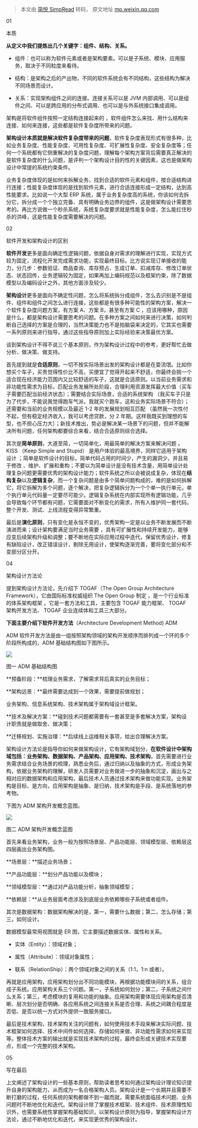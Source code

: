 > 本文由 [简悦 SimpRead](http://ksria.com/simpread/) 转码， 原文地址 [mp.weixin.qq.com](https://mp.weixin.qq.com/s?__biz=MzAwMDU1MTE1OQ==&mid=2653558611&idx=1&sn=c87ccf39bcf46b958853a506871467be&chksm=813986cbb64e0fddcd4c89194f98ab6de9c0afa65841767061c88543b0bc9b952efac1242239&scene=21#wechat_redirect)

01

本质

  

  

**从定义中我们提炼出几个关键字：组件、结构、关系。**

*   组件：也可以称为软件元素或者是架构要素。可以是子系统、模块、应用服务，取决于不同粒度来看待。
    
*   结构：是架构之后的产出物，不同的软件系统会有不同结构，这些结构为解决不同场景而设计。
    
*   关系：实现架构组件之间的连接。连接关系可以是 JVM 内部调用、可以是组件之间、可以是跨应用的分布式调用、也可以是与外系统接口集成调用。
    

架构是将软件组件按照一定结构连接起来的 ，软件组件怎么来找、用什么结构来连接、如何来连接，这些都是软件复杂度所带来的问题。

**架构设计本质就是解决软件复杂度带来的问题**，软件复杂度表现形式有很多种，比如业务复杂度、性能复杂度、可用性复杂度、可扩展性复杂度、安全复杂度等；任何一个系统都有它侧重解决的复杂度问题，理解每个架构方案背后需要真正解决的是软件复杂度的什么问题，是评判一个架构设计目的性的关键因素，这也是做架构设计中常提的系统约束条件。

业务复杂度体现的是如何来拆解业务，找到合适的软件元素和组件，按合适结构进行连接；性能复杂度体现的是找到软件元素，进行合适连接形成一定结构，达到高性能要求。比如说一个大型 ERP 系统，属于业务复杂度高的系统，你该如何去拆分它，拆分成一个个独立完备、具有明确业务边界的组件，这是做架构设计需要思考的。再比方说做一个秒杀系统，系统复杂度要求就是性能复杂度，怎么能扛住秒杀的洪峰，这是性能复杂度需要解决的问题。

02

软件开发和架构设计的区别

  

  

**软件开发**更多是面向确定性逻辑问题，依据自身对需求的理解进行实现，实现方式较为固定，流程化开发完成需求功能，实现最终目标。比方说实现订单接收的能力，分几步：参数验证、商品查询、库存预占、生成订单、扣减库存、修改订单状态、状态回传，业务逻辑较为固定，如果再加上编码规范以及框架约束，除了数据模型以及编码设计之外，其他方面涉及较少。

**架构设计**更多是面向不确定性问题，怎么将系统拆分成组件，怎么去识别是不是组件、组件和组件之间怎么进行连接，这些都是有很多种可能性的架构方案，解决一个软件复杂度问题方案，有方案 A、方案 B，甚至有方案 C ，应该用哪种，原因是什么，都是架构设计需要思考的问题。在多种方案之间如何来进行决策，如何判断自己选择的方案是合理的，当然决策能力也不是拍脑袋来决定的，它其实也需要一系列原则来进行指导，通过这些指导原则加上实际经验来决策最优方案。

谈到架构设计不得不说三个基本原则，作为架构设计过程中的参考，更好帮忙去做分析、做决策、做支持。  

首先提到就是**合适原则**，一切不按实际场景出发的架构设计都是在耍流氓。比如你想买个车子，买贵觉得性价比不高，买便宜了觉得开起来不舒适，你最终会挑一个适合现在经济能力范围内又比较舒适的车子，这就是合适原则。以当前业务需求和非功能性需求为目标，匹配业务发展所处阶段，合理利用资源发挥最大价值（买车子需要匹配当前经济状态）；需要结合实际场景，合适的系统架构 （我买车子只是为了代步，不能说我觉得跑车气派，我就买个跑车，这和业务实际场景不符合）；还需要和当前的业务规模以及最近 1-2 年的发展规划相互匹配 （虽然我一次性付不起，但有稳定经济收入，我可以考虑贷款，分 2 年期。这样我既买到理想的车型，也不担心压力大）；新技术推出，势必是解决某一场景下的问题，但并不能解决所有问题，任何架构都要综合来看，结合合适原则综合选择。

其次是**简单原则**，大道至简，一切简单化，用最简单的解决方案来解决问题 。KISS （Keep Simple and Stupid） 是用户体验的最高境界，同样它适用于架构设计 ；简单是软件设计的目标，简单代码占用的时间少，产生的漏洞少，并且易于修改 、维护、扩展和重构；不要以为简单设计是没有技术含量，用简单设计处理复杂问题更需要优秀的架构设计能力；软件系统之所以会被说成复杂，体现在**结构复杂**以及**逻辑复杂**，而一个复杂问题是由多个简单问题构成的，难的是如何拆解它，将它拆解为多个问题，逐个解决，把复杂逻辑拆分为一个个单一执行单元，单个执行单元代码量一定要尽可能少。逻辑复杂系统在内部实现所有逻辑功能，几乎会导致每个环节都有问题，它需要面对不断变化的需求，所有人维护同一套代码，整个开发、测试、上线流程变得异常繁重。

最后是**演化原则**，只有变化是永恒不变的，优秀架构一定是以业务不断发展而不断演进而来；设计架构要满足当时业务需要 ，具有可扩展性和持续开发能力，能够应变后续架构升级和调整；要不断地在实际应用过程中迭代，保留优秀设计，修复有缺陷设计，改正错误设计，剔除无用设计，使架构逐渐完善，要将变化部分和不变部分区分开。

04

架构设计方法论

  

  

提到架构设计方法论，先介绍下 TOGAF（The Open Group Architecture Framework），它由国际标准权威组织 The Open Group 制定 ，是一个行业标准的体系架构框架 。它是一套方法和工具，主要包含 TOGAF 能力框架、 TOGAF 架构开发方法、 TOGAF 企业连续体和工具三大部分。

**下面主要介绍下软件开发方法**（Architecture Development Method) ADM

ADM 软件开发方法是由一组按照架构领域的架构开发顺序而排列成一个环的多个阶段所构成的，ADM 基础结构图如下图所示。

![](https://mmbiz.qpic.cn/mmbiz_jpg/RQv8vncPm1Xqj5yPmFstNDPdVr6TGMfy1LJhLqyZAxLzrLr2n16nRQP2I6Ud2icGdvvB3LF3Yz8aia3spBTquhTg/640?wx_fmt=jpeg)

图一 ADM 基础结构图

**预备阶段：**梳理业务需求，了解需求背后真实的业务目标；  

**架构远景：**最终需要达成到一个效果，需要提前做规划；  

业务架构、信息系统架构、技术架构属于架构域设计框架。

**技术及解决方案：**碰到技术问题都需要有一套甚至是多套解决方案，架构设计职责就是做取舍、做决策；

**迁移规划、实施治理：**后续线上运维相关事项，给出合理解决方案。  

架构设计方法论是指导你如何来做架构设计，它有架构域划分，**在软件设计中架构域包括：业务架构、数据架构、产品架构、应用架构、技术架构**，首先需要进行业务需求结合业务场景的梳理，熟悉业务后，通过归纳以及抽象的方式，形成业务架构，依据业务架构的理解，研发人员需要对业务做进一步的抽象和沉淀，画出与之相对应的数据架构和应用架构，最后技术人员通过技术架构来做功能实现。业务架构是目标、是方向，应用架构是抽象、是归纳，技术架构是手段、是系统落地的参考物。

下图为 ADM 架构开发概念蓝图。

![](https://mmbiz.qpic.cn/mmbiz_png/RQv8vncPm1U8MZEsM3Qiaz4MHiaTicVQNBiceGqfNiaYH6nTDjTNQrcKJibI5nfwRE46pcVxRVTrWPicmiaSiaJHIL1gCwQ/640?wx_fmt=png)

图二 ADM 架构开发概念蓝图  

首先来看业务架构，业务一般为按照场景层、产品功能层、领域模型层、依赖层这四层画出业务架构图。

**场景层：**描述业务场景；  

**产品功能层：**划分产品功能以及模块；

**领域模型层：**通过对产品功能分析，抽象领域模型；  

**依赖层：**从业务层面考虑涉及到底层业务依赖哪些子系统或者组件。  

其次是数据架构：数据架构解决的是，第一，需要什么数据；第二，怎么存储；第三，如何设计。

数据模型最常用视图就是 ER 图，它主要描述数据实体、属性和关系。

*   实体（Entity）：领域对象；
    
*   属性（Attribute）：领域对象属性；
    
*   联系（RelationShip）：两个领域对象之间的关系（1:1，1:n 或者）。
    

再就是应用架构，应用架构划分出不同功能模块，再根据功能模块间的关系，组合成子系统。应用架构关系三个问题。第一，子系统如何划分；第二，子系统之间什么关系；第三，考虑模块的复用和功能的抽象。应用架构需要体现应用架构是否清晰、层次划分是否明确、各应用系统之间连接关系是否合理、系统之间耦合程度是否低、是否以统一方式对外提供一致服务接口。

最后是技术架构，技术架构关注的问题有，如何使用技术手段来解决实际问题、技术框架如何选择、技术中间件如何选择、存储如何来做、非功能性需求如何来实现等。整体技术方案的输出就是实现技术架构的过程，最终会形成关键技术实现要点，形成一个完整的技术架构。  

05

写在最后

  

  

上文阐述了架构设计的一些基本原则，帮助读者思考如何通过架构设计理论知识提升自身的架构能力，从而成为一名合格架构人员。架构设计是一个长期并且需要不断打磨的过程，任何系统的架构都做不到一蹴而就，需要系统面临技术问题、业务问题时不断地优化和迭代。架构设计除了掌握技术框架、技术组件、技术原理性知识外，也需要系统性掌握架构基础知识，以架构设计原则为指导，掌握架构设计方法论，通过不断地优化和迭代，来实现更优秀的架构设计。